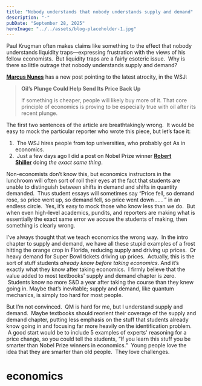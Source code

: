 ```yaml
---
title: "Nobody understands that nobody understands supply and demand"
description: "-"
pubDate: "September 28, 2025"
heroImage: "../../assets/blog-placeholder-1.jpg"
---
```


Paul Krugman often makes claims like something to the effect that nobody understands liquidity traps—expressing frustration with the views of his fellow economists.  But liquidity traps are a fairly esoteric issue.  Why is there so little outrage that nobody understands supply and demand?

[**Marcus Nunes**](https://thefaintofheart.wordpress.com/2015/02/23/oscar-for-best-headline-in-the-reasoning-from-a-price-change-category/) has a new post pointing to the latest atrocity, in the WSJ:

> **Oil’s Plunge Could Help Send Its Price Back Up**
>
> If something is cheaper, people will likely buy more of it. That core principle of economics is proving to be especially true with oil after its recent plunge.

The first two sentences of the article are breathtakingly wrong.  It would be easy to mock the particular reporter who wrote this piece, but let’s face it:

1.  The WSJ hires people from top universities, who probably got As in economics.
2.  Just a few days ago I did a post on Nobel Prize winner [**Robert Shiller**](http://econlog.econlib.org/archives/2015/02/reasoning_from_1.html) doing *the exact same thing*.

Non-economists don’t know this, but economics instructors in the lunchroom will often sort of roll their eyes at the fact that students are unable to distinguish between shifts in demand and shifts in quantity demanded.  Thus student essays will sometimes say “Price fell, so demand rose, so price went up, so demand fell, so price went down . . . ” in an endless circle.
️
Yes, it’s easy to mock those who know less than we do.  But when even high-level academics, pundits, and reporters are making what is essentially the exact same error we accuse the students of making, then something is clearly wrong.

I’ve always thought that we teach economics the wrong way.  In the intro chapter to supply and demand, we have all these stupid examples of a frost hitting the orange crop in Florida, reducing supply and driving up prices.  Or heavy demand for Super Bowl tickets driving up prices.  Actually, this is the sort of stuff students *already know before taking economics*. And it’s exactly what they know after taking economics.  I firmly believe that the value added to most textbooks' supply and demand chapter is zero.  Students know no more S&D a year after taking the course than they knew going in. Maybe that’s inevitable; supply and demand, like quantum mechanics, is simply too hard for most people.

But I’m not convinced.  QM is hard for me, but I understand supply and demand.  Maybe textbooks should reorient their coverage of the supply and demand chapter, putting less emphasis on the stuff that students already know going in and focusing far more heavily on the identification problem.  A good start would be to include 5 examples of experts' reasoning for a price change, so you could tell the students, “If you learn this stuff you be smarter than Nobel Prize winners in economics.”  Young people love the idea that they are smarter than old people.  They love challenges.

# economics

